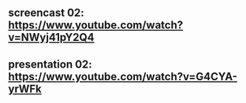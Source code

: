 ## screencast 02: https://www.youtube.com/watch?v=NWyj41pY2Q4
## presentation 02: https://www.youtube.com/watch?v=G4CYA-yrWFk
